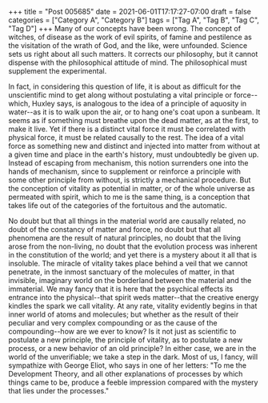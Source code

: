 +++
title = "Post 005685"
date = 2021-06-01T17:17:27-07:00
draft = false
categories = ["Category A", "Category B"]
tags = ["Tag A", "Tag B", "Tag C", "Tag D"]
+++
Many of our concepts have been wrong. The concept of witches, of disease as the work of evil spirits, of famine and pestilence as the visitation of the wrath of God, and the like, were unfounded. Science sets us right about all such matters. It corrects our philosophy, but it cannot dispense with the philosophical attitude of mind. The philosophical must supplement the experimental.

In fact, in considering this question of life, it is about as difficult for the unscientific mind to get along without postulating a vital principle or force--which, Huxley says, is analogous to the idea of a principle of aquosity in water--as it is to walk upon the air, or to hang one's coat upon a sunbeam. It seems as if something must breathe upon the dead matter, as at the first, to make it live. Yet if there is a distinct vital force it must be correlated with physical force, it must be related causally to the rest. The idea of a vital force as something new and distinct and injected into matter from without at a given time and place in the earth's history, must undoubtedly be given up. Instead of escaping from mechanism, this notion surrenders one into the hands of mechanism, since to supplement or reinforce a principle with some other principle from without, is strictly a mechanical procedure. But the conception of vitality as potential in matter, or of the whole universe as permeated with spirit, which to me is the same thing, is a conception that takes life out of the categories of the fortuitous and the automatic.

No doubt but that all things in the material world are causally related, no doubt of the constancy of matter and force, no doubt but that all phenomena are the result of natural principles, no doubt that the living arose from the non-living, no doubt that the evolution process was inherent in the constitution of the world; and yet there is a mystery about it all that is insoluble. The miracle of vitality takes place behind a veil that we cannot penetrate, in the inmost sanctuary of the molecules of matter, in that invisible, imaginary world on the borderland between the material and the immaterial. We may fancy that it is here that the psychical effects its entrance into the physical--that spirit weds matter--that the creative energy kindles the spark we call vitality. At any rate, vitality evidently begins in that inner world of atoms and molecules; but whether as the result of their peculiar and very complex compounding or as the cause of the compounding--how are we ever to know? Is it not just as scientific to postulate a new principle, the principle of vitality, as to postulate a new process, or a new behavior of an old principle? In either case, we are in the world of the unverifiable; we take a step in the dark. Most of us, I fancy, will sympathize with George Eliot, who says in one of her letters: "To me the Development Theory, and all other explanations of processes by which things came to be, produce a feeble impression compared with the mystery that lies under the processes."
